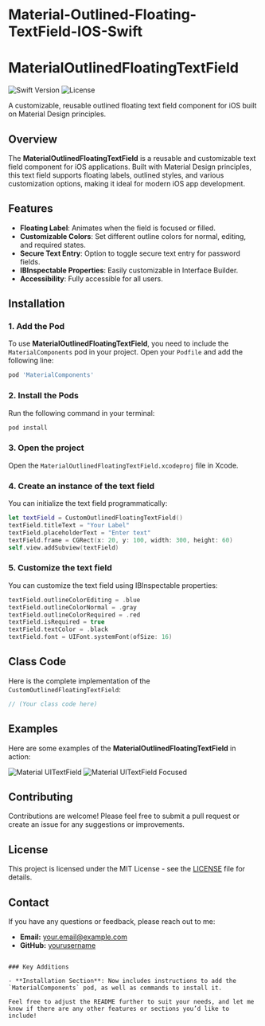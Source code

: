 # Material-Outlined-Floating-TextField-IOS-Swift

# MaterialOutlinedFloatingTextField

![Swift Version](https://img.shields.io/badge/Swift-5.0-orange.svg)
![License](https://img.shields.io/badge/License-MIT-blue.svg)

A customizable, reusable outlined floating text field component for iOS built on Material Design principles.

## Overview

The **MaterialOutlinedFloatingTextField** is a reusable and customizable text field component for iOS applications. Built with Material Design principles, this text field supports floating labels, outlined styles, and various customization options, making it ideal for modern iOS app development.

## Features

- **Floating Label**: Animates when the field is focused or filled.
- **Customizable Colors**: Set different outline colors for normal, editing, and required states.
- **Secure Text Entry**: Option to toggle secure text entry for password fields.
- **IBInspectable Properties**: Easily customizable in Interface Builder.
- **Accessibility**: Fully accessible for all users.

## Installation

### 1. Add the Pod

To use **MaterialOutlinedFloatingTextField**, you need to include the `MaterialComponents` pod in your project. Open your `Podfile` and add the following line:

```ruby
pod 'MaterialComponents'
```

### 2. Install the Pods

Run the following command in your terminal:

```bash
pod install
```

### 3. Open the project

Open the `MaterialOutlinedFloatingTextField.xcodeproj` file in Xcode.

### 4. Create an instance of the text field

You can initialize the text field programmatically:

```swift
let textField = CustomOutlinedFloatingTextField()
textField.titleText = "Your Label"
textField.placeholderText = "Enter text"
textField.frame = CGRect(x: 20, y: 100, width: 300, height: 60)
self.view.addSubview(textField)
```

### 5. Customize the text field

You can customize the text field using IBInspectable properties:

```swift
textField.outlineColorEditing = .blue
textField.outlineColorNormal = .gray
textField.outlineColorRequired = .red
textField.isRequired = true
textField.textColor = .black
textField.font = UIFont.systemFont(ofSize: 16)
```

## Class Code

Here is the complete implementation of the `CustomOutlinedFloatingTextField`:

```swift
// (Your class code here)
```

## Examples

Here are some examples of the **MaterialOutlinedFloatingTextField** in action:

![Material UITextField](Screenshots/example1.png)
![Material UITextField Focused](Screenshots/example2.png)

## Contributing

Contributions are welcome! Please feel free to submit a pull request or create an issue for any suggestions or improvements.

## License

This project is licensed under the MIT License - see the [LICENSE](LICENSE) file for details.

## Contact

If you have any questions or feedback, please reach out to me:

- **Email:** your.email@example.com
- **GitHub:** [yourusername](https://github.com/yourusername)
```

### Key Additions

- **Installation Section**: Now includes instructions to add the `MaterialComponents` pod, as well as commands to install it.

Feel free to adjust the README further to suit your needs, and let me know if there are any other features or sections you’d like to include!
